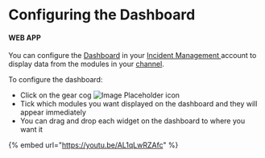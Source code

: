 # Configuring the Dashboard

#### WEB APP

You can configure the [Dashboard](./) in your [Incident Management ](../getting-started.md)account to display data from the modules in your [channel](../channels/). 

To configure the dashboard:

* Click on the gear cog ![Image Placeholder](https://support.d4h.org/desk/file/10179628/2020-05-25%20at%2012.48.png) icon 
* Tick which modules you want displayed on the dashboard and they will appear immediately
* You can drag and drop each widget on the dashboard to where you want it



{% embed url="https://youtu.be/AL1qLwRZAfc" %}




